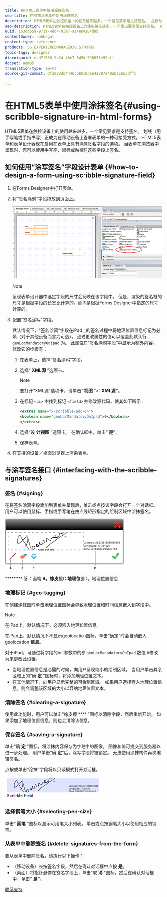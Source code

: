 ```yaml
---
title: 在HTML5表单中使用涂抹签名
seo-title: 在HTML5表单中使用涂抹签名
description: HTML5表单在触控设备上的使用越来越多，一个常见要求是支持签名。 在移动设备上对文档进行签名正成为在移动设备上对表单进行签名的一种公认方式。
seo-description: HTML5表单在触控设备上的使用越来越多，一个常见要求是支持签名。 在移动设备上对文档进行签名正成为在移动设备上对表单进行签名的一种公认方式。
uuid: 163dd55a-971a-4dd4-93a7-a14e80184d9b
contentOwner: robhagat
content-type: reference
products: SG_EXPERIENCEMANAGER/6.5/FORMS
topic-tags: designer
discoiquuid: ecd7f538-9c24-48e7-8450-596851e99cff
docset: aem65
translation-type: tm+mt
source-git-commit: dfa983db4446cbb0cbdeb42297248aba55b3dffd

---
```



# 在HTML5表单中使用涂抹签名{#using-scribble-signature-in-html-forms}

HTML5表单在触控设备上的使用越来越多，一个常见要求是支持签名。 划线（用手写笔或手指书写）正成为在移动设备上签署表单的一种可接受方式。 HTML5表单和表单设计器现在启用在表单上具有涂抹签名字段的选项。 当表单在浏览器中呈现时，您可以使用手写笔、鼠标或触控在这些字段上签名。

## 如何使用“涂写签名”字段设计表单 {#how-to-design-a-form-using-scribble-signature-field}

1. 在Forms Designer中打开表单。
1. 将“签名涂鸦”字段拖放到页面上。

   ![designer_scribble](assets/designer_scribble.png)

   >[!NOTE]
   >
   >呈现表单设计器中选定字段的尺寸会反映在该字段中。 但是，渲染的签名框的尺寸是根据字段的长宽比计算的，而不是根据Forms Designer中指定的尺寸计算的。

1. 配置“签名涂写”字段。

   默认情况下，“签名涂鸦”字段在iPad上的签名过程中将地理位置信息标记为必填（对于其他设备而言为可选）。 通过更改属性的值可以覆盖此默认行 `geoLocMandatoryOnIpad` 为。 此属性在“签名涂鸦字段”中显示为额外内容。 修改它的步骤有：

   1. 在表单上，选择“签名涂鸦”字段。
   1. 选择“ **XML源** ”选项卡。

      >[!NOTE]
      >
      >要打开“XML源”选项卡，请单击“ **视图** ”>“ **XML源”**。

   1. 在标记 `<ui>` 中找到标记 `<field>` 并修改源代码，使其如下所示：

      ```xml
      <extras name="x-scribble-add-on">
      <boolean name="geoLocMandatoryOnIpad">0</boolean>
      </extras>
      ```

   1. 选择“设 **计视图** ”选项卡。 在确认框中，单击“ **是”**。
   1. 保存表单。

1. 在支持的设备／桌面浏览器上渲染表单。

## 与涂写签名接口 {#interfacing-with-the-scribble-signatures}

### 签名 {#signing}

在将签名涂鸦字段添加到表单并呈现后，单击或点按该字段会打开一个对话框。 用户可以使用鼠标、手指或手写笔在由点线矩形指定的绘制区域中涂抹签名。

![地理位置](assets/geolocation.png)

******** 答：画笔 **B。橡皮**&#x200B;擦C.**地理位**&#x200B;置D。地理位置信息

### 地理标记 {#geo-tagging}

在创建涂抹图时单击地理位置图标会导致地理位置和时间信息嵌入到字段中。

>[!NOTE]
在iPad上，默认情况下，必须嵌入地理位置信息。

在iPad上，默认情况下不显示geolocation图标，单击“确定”时会自动嵌入geolocation **信息**。

对于iPad，可通过将字段的init参数中的参 `geoLocManadatoryOnIpad` 数值 `0`修改为来更改此设置。

* 当地理位置信息是必需的时候，向用户呈现缩小的绘制区域。 当用户单击其余区域上的“确 **定** ”图标时，将添加地理位置文本。
* 在其他情况下，向用户显示完整的可绘制区域。 如果用户选择嵌入地理位置信息，则会调整该区域的大小以容纳地理位置文本。

### 清除签名 {#clearing-a-signature}

使用此功能时，用户可以单击“橡皮擦 **** ”图标以清除字段，然后重新开始。 如果添加了地理位置信息，则也会清除该信息。

### 保存签名 {#saving-a-signature}

单击“确 **定** ”图标，将涂抹内容保存为字段中的图像。 图像和值可提交到服务器以进一步处理。 用户单击“确 **定**”后，涂写字段将被锁定。 无法使用涂抹构件再次编辑签名。

点按或单击“涂抹”字段将以只读模式打开对话框。

![3](assets/3.png)

### 选择钢笔大小 {#selecting-pen-size}

单击“ **画笔** ”图标以显示可用笔大小列表。 单击或点按钢笔大小以使用相应的钢笔。

### 从表单中删除签名 {#delete-signatures-from-the-form}

要从表单中删除签名，请执行以下操作：

* （移动设备）长按签名字段，然后在确认对话框中点按 **是**。
* （桌面）将指针悬停在签名字段上，单击“取 **消** ”图标，然后在确认对话框中，单击“ **是”**。

[联系支持](https://www.adobe.com/account/sign-in.supportportal.html)
